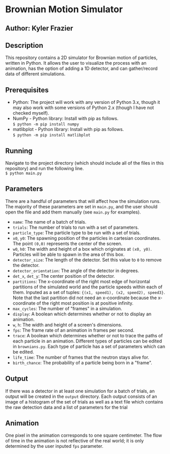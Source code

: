 # **Brownian Motion Simulator**
## Author: Kyler Frazier

## Description
This repository contains a 2D simulator for Brownian motion of particles, written in Python. It allows the user to visualize the process with an animation, has the option of adding a 1D detector, and can gather/record data of different simulations.

## Prerequisites
- Python: The project will work with any version of Python 3.x, though it may also work with some versions of Python 2.x (though I have not checked myself).
- NumPy - Python library: Install with pip as follows.  
`$ python -m pip install numpy`
- matlibplot - Python library: Install with pip as follows.  
`$ python -m pip install matlibplot`

## Running
Navigate to the project directory (which should include all of the files in this repository) and run the following line.  
`$ python main.py`

## Parameters
There are a handful of parameters that will affect how the simulation runs. The majority of these parameters are set in `main.py`, and the user should open the file and add them manually (see `main.py` for examples).
- `name`: The name of a batch of trials.
- `trials`: The number of trials to run with a set of parameters.
- `particle_type`: The particle type to be run with a set of trials.
- `x0`, `y0`: The spawning position of the particles in cartesian coordinates. The point `(0,0)` represents the center of the screen.
- `w0`, `h0`: The width and height of a box which originates at `(x0, y0)`. Particles will be able to spawn in the area of this box.
- `detector_size`: The length of the detector. Set this value to `0` to remove the detector.
- `detector_orientation`: The angle of the detector in degrees.
- `det_x`, `det_y`: The center position of the detector. 
- `partitions`: The x-coordinate of the right most edge of horizontal partitions of the simulated world and the particle speeds within each of them. Inputed as a set of tuples: `{(x1, speed1), (x2, speed2), speed3}`. Note that the last partition did not need an x-coordinate because the x-coordinate of the right most position is at positive infinity. 
- `max_cycles`: The number of "frames" in a simulation.
- `display`: A boolean which determines whether or not to display an animation.
- `w`, `h`: The width and height of a screen's dimensions.
- `fps`: The frame rate of an animation in frames per second.
- `trace`: A boolean which determines whether or not to trace the paths of each particle in an animation.
Different types of particles can be edited in `brownians.py`. Each type of particle has a set of parameters which can be edited.
- `life_time`: The number of frames that the neutron stays alive for.
- `birth_chance`: The probability of a particle being born in a "frame".

## Output
If there was a detector in at least one simulation for a batch of trials, an output will be created in the `output` directory. Each output consists of an image of a histogram of the set of trials as well as a text file which contains the raw detection data and a list of parameters for the trial

## Animation
One pixel in the animation corresponds to one square centimeter. The flow of time in the animation is not reflective of the real world; it is only determined by the user inputed `fps` parameter. 